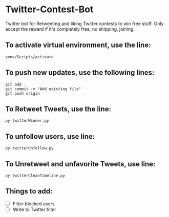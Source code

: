 # Twitter-Contest-Bot
Twitter bot for Retweeting and liking Twitter contests to win free stuff.
Only accept the reward if it's completely free, no shipping, joining.

## To activate virtual environment, use the line:
```
venv/Scripts/activate
```

## To push new updates, use the following lines:
```
git add .
git commit -m "Add existing file"
git push origin
```

## To Retweet Tweets, use the line:
```
py twitterWinner.py
```

## To unfollow users, use line:
```
py twitterUnfollow.py
```

## To Unretweet and unfavorite Tweets, use line:
```
py twitterCleanTimeline.py
```

## Things to add:
- [ ] Filter blocked users
- [ ] Write to Twitter filter